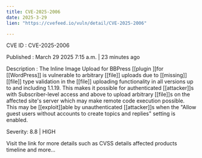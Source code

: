 ```yaml
---
title: CVE-2025-2006
date: 2025-3-29
lien: "https://cvefeed.io/vuln/detail/CVE-2025-2006"

---
```


CVE ID : CVE-2025-2006

Published :  March 29
2025
7:15 a.m. | 23 minutes ago

Description : The Inline Image Upload for BBPress [[plugin ]]for [[WordPress]] is vulnerable to arbitrary [[file]] uploads due to [[missing]] [[file]] type validation in the [[file]] uploading functionality in all versions up to
and including
1.1.19. This makes it possible for authenticated [[attacker]]s
with Subscriber-level access and above
to upload arbitrary [[file]]s on the affected site's server which may make remote code execution possible. This may be [[exploit]]able by unauthenticated [[attacker]]s when the "Allow guest users without accounts to create topics and replies" setting is enabled.

Severity: 8.8 | HIGH

Visit the link for more details
such as CVSS details
affected products
timeline
and more...
